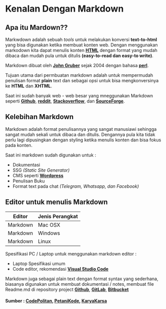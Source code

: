 # **Kenalan Dengan Markdown**

## Apa itu Mardown??

Markwdown adalah sebuah *tools* untuk melakukan konversi **text-to-html**
yang bisa digunakan ketika membuat konten web.
Dengan menggunakan markodown kita dapat menulis konten 
**[HTML](https://idcloudhost.com/mengenal-apa-itu-html)** 
dengan format yang mudah dibaca dan mudah pula untuk ditulis **(easy-to-read dan easy-to write)**.

Markdown dibuat oleh **[John Gruber](https://daringfireball.net/projects/markdown/syntax)**
sejak 2004 dengan bahasa **[perl](http://ilmukita.org/mengenal-bahasa-pemrograman-perl/)**.

Tujuan utama dari permbuatan markdown adalah untuk mempermudah penulisan format **plain** text dan sebagai opsi untuk bisa mengkonversinya ke **HTML** dan **XHTML**.


Saat ini sudah banyak web - web besar yang mneggunakan Markdown seperti 
**[Github](https://www.dicoding.com/blog/apa-itu-github/)**, **[reddit](https://www.reddit.com/)**, **[Stackoverflow](https://stackoverflow.com/)**, dan **[SourceForge](https://sourceforge.net/)**.

## Kelebihan Markdown

Markdown adalah format penulisannya yang sangat manusiawi sehingga sangat mudah sekali untuk dibaca dan ditulis.
Dengannya pula kita tidak perlu lagi dipusingkan dengan styling ketika menulis konten dan bisa fokus pada konten.

Saat ini markdown sudah digunakan untuk :

- Dokumentasi
- SSG *(Static Site Generator)*
- CMS seperti **[Wordpress](https://www.niagahoster.co.id/blog/apa-itu-wordpress/)**
- Penulisan Buku
- Format text pada chat *(Telegram, Whatsapp, dan Facebook)*

## Editor untuk menulis Markdown

| Editor          | Jenis Perangkat  |
|-----------------|------------------|
| Markdown        | Mac OSX          |
| Markdown        | Windows          |
| Markdown        | Linux            |

Spesifikasi PC / Laptop untuk menggunakan markdown editor :

- Laptop Spesifikasi umum
- Code editor, rekomendasi **[Visual Studio Code](https://code.visualstudio.com/)**

Markdown juga sebagai plain text dengan format syntax yang sederhana, biasanya digunakan untuk membuat dokumentasi / notes, membuat file Readme.md di repository project **[Github](https://www.hostinger.co.id/tutorial/apa-itu-github)**, **[GitLab](https://www.jetorbit.com/blog/apa-itu-gitlab-serta-kelebihan-kekurangan-gitlab/)**, **[Bitbucket](https://www.codepolitan.com/belajar-menggunakan-bitbucket-57c67d1e37524-17340)**


#### Sumber : **[CodePolitan](https://www.codepolitan.com/kenalan-dengan-markdown)**, **[PetaniKode](https://www.petanikode.com/markdown-pemula/)**, **[KaryaKarsa](https://karyakarsa.com/lintangwisesa/belajar-markdown-dari-nol)** 






